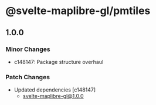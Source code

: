 # @svelte-maplibre-gl/pmtiles

## 1.0.0

### Minor Changes

- c148147: Package structure overhaul

### Patch Changes

- Updated dependencies [c148147]
  - svelte-maplibre-gl@1.0.0

